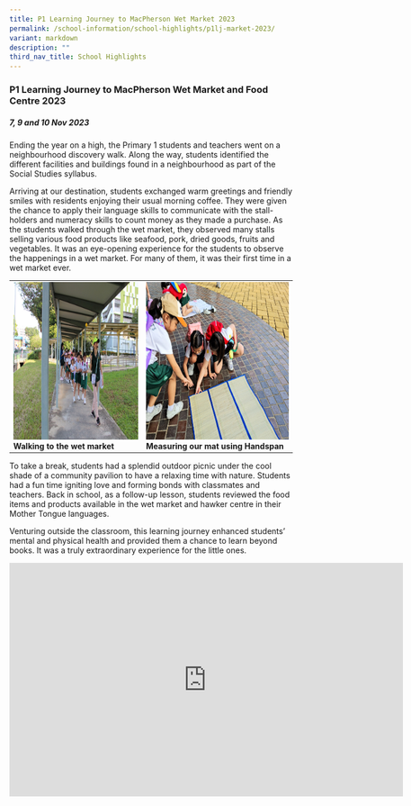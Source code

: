 ```yaml
---
title: P1 Learning Journey to MacPherson Wet Market 2023
permalink: /school-information/school-highlights/p1lj-market-2023/
variant: markdown
description: ""
third_nav_title: School Highlights
---
```

### P1 Learning Journey to MacPherson Wet Market and Food Centre 2023

##### 7, 9 and 10 Nov 2023

Ending the year on a high, the Primary 1 students and teachers went on a neighbourhood discovery walk. Along the way, students identified the different facilities and buildings found in a neighbourhood as part of the Social Studies syllabus.  

Arriving at our destination, students exchanged warm greetings and friendly smiles with residents enjoying their usual morning coffee. They were given the chance to apply their language skills to communicate with the stall-holders and numeracy skills to count money as they made a purchase. As the students walked through the wet market, they observed many stalls selling various food products like seafood, pork, dried goods, fruits and vegetables. It was an eye-opening experience for the students to observe the happenings in a wet market. For many of them, it was their first time in a wet market ever. 

<table>
<tbody><tr>
		<td><img alt="p1ljmarket01" src="/images/P1%20LJ%20MacPherson%20market%202023/Walking_carefully_to_the_market.JPG" style="width:450px;height:280px;"><b>Walking to the wet market</b></td>
		<td><img alt="p1ljmarket02" src="/images/P1%20LJ%20MacPherson%20market%202023/Measuring_Our_Mat_Using_Handspan.jpg" style="width:450px;height:280px;"><b>Measuring our mat using Handspan</b></td>
</tr></tbody></table>

To take a break, students had a splendid outdoor picnic under the cool shade of a community pavilion to have a relaxing time with nature. Students had a fun time igniting love and forming bonds with classmates and teachers. Back in school, as a follow-up lesson, students reviewed the food items and products available in the wet market and hawker centre in their Mother Tongue languages.

Venturing outside the classroom, this learning journey enhanced students’ mental and physical health and provided them a chance to learn beyond books. It was a truly extraordinary experience for the little ones. 

<center><iframe allowfullscreen="" allow="accelerometer; autoplay; clipboard-write; encrypted-media; gyroscope; picture-in-picture; web-share" frameborder="0" title="YouTube video player" src="https://www.youtube.com/embed/stlctuSy5ZQ?si=yQ9ZNRhLAlWlG6Tu" height="415" width="700"></iframe></center>